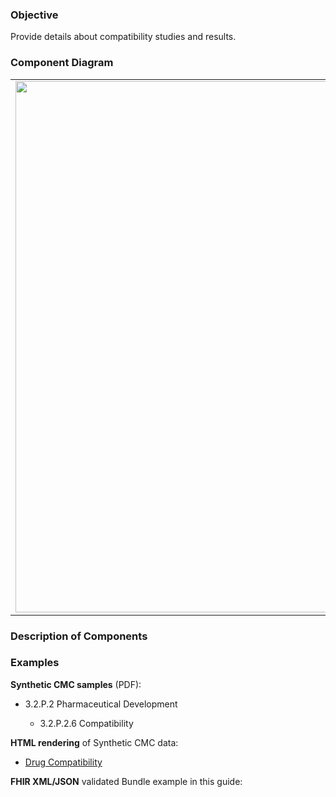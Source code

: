 ### Objective
Provide details about compatibility studies and results.

### Component Diagram
<table>
<tr><td><img src="fhir-logo-www.png" width="850"/></td></tr>
</table>
 
### Description of Components


### Examples
<html>
<body>
<p><b>Synthetic CMC samples</b> (PDF):</p>
<ul>
<li>3.2.P.2 Pharmaceutical Development</li>
<ul><li>3.2.P.2.6 Compatibility</li></ul>
</ul>
<p><b>HTML rendering</b> of Synthetic CMC data:</p>
<ul><li><a href="compatibility_rend_p.html">Drug Compatibility</a> </li></ul>
<p><b>FHIR XML/JSON</b> validated Bundle example in this guide:</p>
</body>
</html>